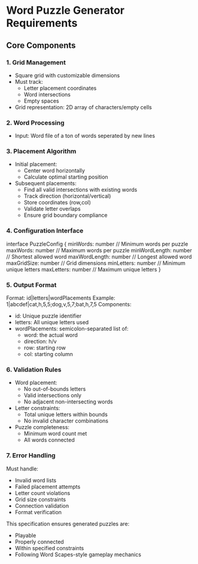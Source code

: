 # Word Puzzle Generator Requirements

## Core Components

### 1. Grid Management
- Square grid with customizable dimensions
- Must track:
  - Letter placement coordinates
  - Word intersections
  - Empty spaces
- Grid representation: 2D array of characters/empty cells

### 2. Word Processing
- Input: Word file of a ton of words seperated by new lines

### 3. Placement Algorithm
- Initial placement:
  - Center word horizontally
  - Calculate optimal starting position
- Subsequent placements:
  - Find all valid intersections with existing words
  - Track direction (horizontal/vertical)
  - Store coordinates (row,col)
  - Validate letter overlaps
  - Ensure grid boundary compliance

### 4. Configuration Interface
interface PuzzleConfig {
    minWords: number        // Minimum words per puzzle
    maxWords: number        // Maximum words per puzzle
    minWordLength: number   // Shortest allowed word
    maxWordLength: number   // Longest allowed word
    maxGridSize: number     // Grid dimensions
    minLetters: number      // Minimum unique letters
    maxLetters: number      // Maximum unique letters
}

### 5. Output Format
Format: id|letters|wordPlacements
Example: 1|abcdef|cat,h,5,5;dog,v,5,7;bat,h,7,5
Components:
- id: Unique puzzle identifier
- letters: All unique letters used
- wordPlacements: semicolon-separated list of:
  - word: the actual word
  - direction: h/v
  - row: starting row
  - col: starting column

### 6. Validation Rules
- Word placement:
  - No out-of-bounds letters
  - Valid intersections only
  - No adjacent non-intersecting words
- Letter constraints:
  - Total unique letters within bounds
  - No invalid character combinations
- Puzzle completeness:
  - Minimum word count met
  - All words connected

### 7. Error Handling
Must handle:
- Invalid word lists
- Failed placement attempts
- Letter count violations
- Grid size constraints
- Connection validation
- Format verification

This specification ensures generated puzzles are:
- Playable
- Properly connected
- Within specified constraints
- Following Word Scapes-style gameplay mechanics